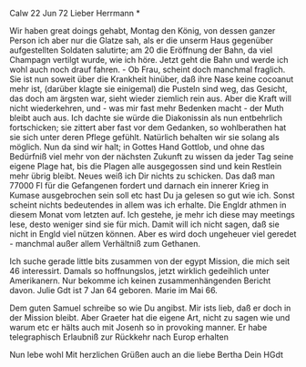  Calw 22 Jun 72
Lieber Herrmann <Mogl>*

Wir haben great doings gehabt, Montag den König, von dessen ganzer Person ich aber nur die Glatze sah, als er die unserm Haus gegenüber aufgestellten Soldaten salutirte; am 20 die Eröffnung der Bahn, da viel Champagn vertilgt wurde, wie ich höre. Jetzt geht die Bahn und werde ich wohl auch noch drauf fahren. - Ob Frau, scheint doch manchmal fraglich. Sie ist nun soweit über die Krankheit hinüber, daß ihre Nase keine cocoanut mehr ist, (darüber klagte sie einigemal) die Pusteln sind weg, das Gesicht, das doch am ärgsten war, sieht wieder ziemlich rein aus. Aber die Kraft will nicht wiederkehren, und - was mir fast mehr Bedenken macht - der Muth bleibt auch aus. Ich dachte sie würde die Diakonissin als nun entbehrlich fortschicken; sie zittert aber fast vor dem Gedanken, so wohlberathen hat sie sich unter deren Pflege gefühlt. Natürlich behalten wir sie solang als möglich. Nun da sind wir halt; in Gottes Hand Gottlob, und ohne das Bedürfniß viel mehr von der nächsten Zukunft zu wissen da jeder Tag seine eigene Plage hat, bis die Plagen alle ausgegossen sind und kein Restlein mehr übrig bleibt. 
Neues weiß ich Dir nichts zu schicken. Das daß man 77000 Fl für die Gefangenen fordert und darnach ein innerer Krieg in Kumase ausgebrochen sein soll etc hast Du ja gelesen so gut wie ich. Sonst scheint nichts bedeutendes in allem was ich erhalte. Die Engldr athmen in diesem Monat vom letzten auf. Ich gestehe, je mehr ich diese may meetings lese, desto weniger sind sie für mich. Damit will ich nicht sagen, daß sie nicht in Engld viel nützen können. Aber es wird doch ungeheuer viel geredet - manchmal außer allem Verhältniß zum Gethanen.

Ich suche gerade little bits zusammen von der egypt Mission, die mich seit 46 interessirt. Damals so hoffnungslos, jetzt wirklich gedeihlich unter Amerikanern. Nur bekomme ich keinen zusammenhängenden Bericht davon. 
Julie Gdt ist 7 Jan 64 geboren. Marie im Mai 66.

Dem guten Samuel schreibe so wie Du angibst. Mir ists lieb, daß er doch in der Mission bleibt. Aber Graeter hat die eigene Art, nicht zu sagen wie und warum etc er hälts auch mit Josenh so in provoking manner. Er habe telegraphisch Erlaubniß zur Rückkehr nach Europ erhalten

Nun lebe wohl Mit herzlichen Grüßen auch an die liebe Bertha  Dein HGdt
